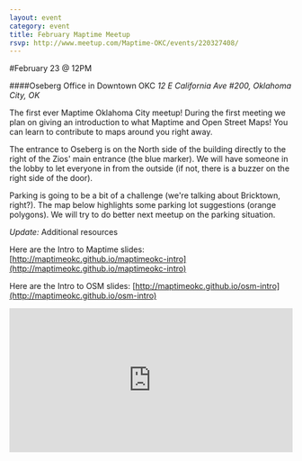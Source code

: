 ```yaml
---
layout: event
category: event
title: February Maptime Meetup
rsvp: http://www.meetup.com/Maptime-OKC/events/220327408/
---
```


#February 23 @ 12PM

####Oseberg Office in Downtown OKC
*12 E California Ave #200, Oklahoma City, OK*

The first ever Maptime Oklahoma City meetup! During the first meeting we plan on giving an introduction to what Maptime and Open Street Maps! You can learn to contribute to maps around you right away.

The entrance to Oseberg is on the North side of the building directly to the right of the Zios' main entrance (the blue marker). We will have someone in the lobby to let everyone in from the outside (if not, there is a buzzer on the right side of the door).

Parking is going to be a bit of a challenge (we're talking about Bricktown, right?). The map below highlights some  parking lot suggestions (orange polygons). We will try to do better next meetup on the parking situation.

_Update:_ Additional resources

Here are the Intro to Maptime slides: [http://maptimeokc.github.io/maptimeokc-intro](http://maptimeokc.github.io/maptimeokc-intro)

Here are the Intro to OSM slides: [http://maptimeokc.github.io/osm-intro](http://maptimeokc.github.io/osm-intro)

<iframe width='100%' height='256px' frameBorder='0' src='https://a.tiles.mapbox.com/v4/jvrousseau.l4okdegc/attribution,zoompan.html?access_token=pk.eyJ1IjoianZyb3Vzc2VhdSIsImEiOiJYYUNlcVRZIn0.lp0867Jn5ynlj72kMwICSA#16/35.4642/-97.5093'></iframe>
